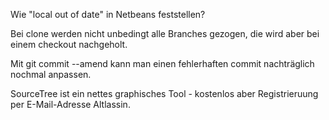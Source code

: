Wie "local out of date" in Netbeans feststellen?

Bei clone werden nicht unbedingt alle Branches gezogen, die wird aber bei einem checkout nachgeholt.

Mit git commit --amend kann man einen fehlerhaften commit nachträglich nochmal anpassen.

SourceTree ist ein nettes graphisches Tool - kostenlos aber Registrieruung per E-Mail-Adresse Altlassin.


